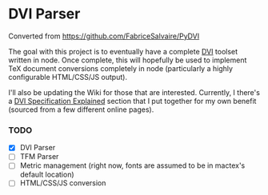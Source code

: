 # DVI Parser

Converted from https://github.com/FabriceSalvaire/PyDVI

The goal with this project is to eventually have a complete [DVI](https://en.wikipedia.org/wiki/Device_independent_file_format) toolset
written in node. Once complete, this will hopefully be used to implement
TeX document conversions completely in node (particularly a highly configurable
HTML/CSS/JS output).

I'll also be updating the Wiki for those that are interested. Currently, I there's
a [DVI Specification Explained](https://github.com/tmanderson/dvi-parser/wiki/DVI-Specification-Explained) section that I
put together for my own benefit (sourced from a few different online pages).

### TODO
- [x] DVI Parser
- [ ] TFM Parser
- [ ] Metric management (right now, fonts are assumed to be in mactex's default location)
- [ ] HTML/CSS/JS conversion
